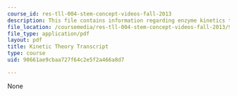 ```yaml
---
course_id: res-tll-004-stem-concept-videos-fall-2013
description: This file contains information regarding enzyme kinetics transcript.
file_location: /coursemedia/res-tll-004-stem-concept-videos-fall-2013/90661ae9cbaa727f64c2e5f2a466a8d7_MITRES_TLL-004F13_EnzyKine.pdf
file_type: application/pdf
layout: pdf
title: Kinetic Theory Transcript
type: course
uid: 90661ae9cbaa727f64c2e5f2a466a8d7

---
```

None